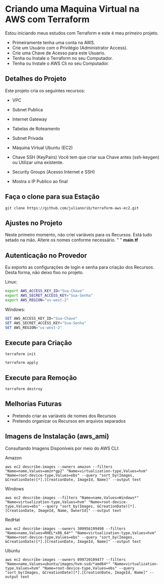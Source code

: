 # Criando uma Maquina Virtual na AWS com Terraform

Estou iniciando meus estudos com Terraform e este é meu primeiro projeto. 

- Primeiramente tenha uma conta na AWS.
- Crie um Usuário com o Privilégio (Administrator Access).
- Crie uma Chave de Acesso para este Usuario.
- Tenha ou Instale o Terraform no seu Computador.
- Tenha ou Instale o AWS Cli no seu Computador.


## Detalhes do Projeto

Este projeto cria os seguintes recursos:

- VPC
- Subnet Publica
- Internet Gateway
- Tabelas de Roteamento
- Subnet Privada
- Máquina Virtual Ubuntu (EC2)
- Chave SSH (KeyPairs)
    Você tem que criar sua Chave antes (ssh-keygen) ou Utilizar uma existente.
- Security Groups (Acesso Internet e SSH)

- Mostra o IP Publico ao final

## Faça o clone para sua Estação

```
git clone https://github.com/julianorib/terraform-aws-ec2.git
```

## Ajustes no Projeto

Neste primeiro momento, não criei variáveis para os Recursos.
Está tudo setado na mão. 
Altere os nomes conforme necessário. " "
**main.tf**

## Autenticação no Provedor

Eu exporto as configurações de login e senha para criação dos Recursos.
Desta forma, não deixo fixo no projeto.

Linux:
```bash
export AWS_ACCESS_KEY_ID="Sua-Chave"
export AWS_SECRET_ACCESS_KEY="Sua-Senha"
export AWS_REGION="us-west-2"
```

Windows:
```Powershell
SET AWS_ACCESS_KEY_ID="Sua-Chave"
SET AWS_SECRET_ACCESS_KEY="Sua-Senha"
SET AWS_REGION="us-west-2"
```


## Execute para Criação

```
terraform init
```

```
terraform apply
```

## Execute para Remoção

```
terraform destroy
```


## Melhorias Futuras

- Pretendo criar as variáveis de nomes dos Recursos
- Pretendo organizar os Recursos em arquivos separados


## Imagens de Instalação (aws_ami)

Consultando Imagens Disponíveis por meio do AWS CLI:

Amazon
```
aws ec2 describe-images --owners amazon --filters "Name=name,Values=amzn*gp2" "Name=virtualization-type,Values=hvm" "Name=root-device-type,Values=ebs" --query "sort_by(Images, &CreationDate)[*].[CreationDate, ImageId, Name]" --output text
```
Windows
```
aws ec2 describe-images --filters "Name=name,Values=Windows*" "Name=virtualization-type,Values=hvm" "Name=root-device-type,Values=ebs" --query "sort_by(Images, &CreationDate)[*].[CreationDate, ImageId, Name, OwnerId]" --output text
```
RedHat
```
aws ec2 describe-images --owners 309956199498 --filters "Name=name,Values=RHEL*x86_64*" "Name=virtualization-type,Values=hvm" "Name=root-device-type,Values=ebs" --query "sort_by(Images, &CreationDate)[*].[CreationDate, ImageId, Name]" --output text
```
Ubuntu
```
aws ec2 describe-images --owners 099720109477 --filters "Name=name,Values=ubuntu/images/hvm-ssd/*amd64*" "Name=virtualization-type,Values=hvm" "Name=root-device-type,Values=ebs" --query "sort_by(Images, &CreationDate)[*].[CreationDate, ImageId, Name]" --output text
```


